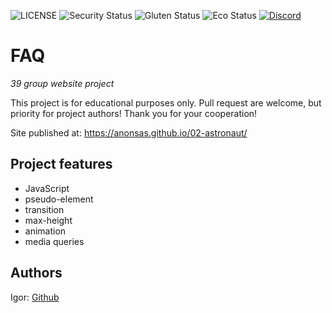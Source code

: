![LICENSE](https://img.shields.io/badge/license-MIT-blue.svg?style=flat-square)
![Security Status](https://img.shields.io/security-headers?label=Security&url=https%3A%2F%2Fgithub.com&style=flat-square)
![Gluten Status](https://img.shields.io/badge/Gluten-Free-green.svg)
![Eco Status](https://img.shields.io/badge/ECO-Friendly-green.svg)
[![Discord](https://discord.com/api/guilds/571393319201144843/widget.png)](https://discord.gg/dRwW4rw)

# FAQ

_39 group website project_

This project is for educational purposes only. Pull request are welcome, but priority for project authors! Thank you for your cooperation!

Site published at: https://anonsas.github.io/02-astronaut/

## Project features

- JavaScript
- pseudo-element
- transition
- max-height
- animation
- media queries

## Authors

Igor: [Github](https://github.com/anonsas)
